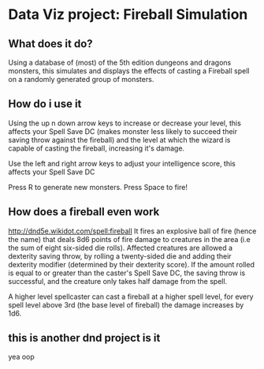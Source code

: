 # Data Viz project: Fireball Simulation

## What does it do?
Using a database of (most) of the 5th edition dungeons and dragons monsters, this simulates and displays the effects of casting a Fireball spell on a randomly generated group of monsters.

## How do i use it
Using the up n down arrow keys to increase or decrease your level, this affects your Spell Save DC (makes monster less likely to succeed their saving throw against the fireball) and the level at which the wizard is capable of casting the fireball, increasing it's damage.

Use the left and right arrow keys to adjust your intelligence score, this affects your Spell Save DC

Press R to generate new monsters.
Press Space to fire!

## How does a fireball even work
http://dnd5e.wikidot.com/spell:fireball
It fires an explosive ball of fire (hence the name) that deals 8d6 points of fire damage to creatures in the area (i.e the sum of eight six-sided die rolls).
Affected creatures  are allowed a dexterity saving throw, by rolling a twenty-sided die and adding their dexterity modifier (determined by their dexterity score). If the amount rolled is equal to or greater than the caster's Spell Save DC, the saving throw is successful, and the creature only takes half damage from the spell.

A higher level spellcaster can cast a fireball at a higher spell level, for every spell level above 3rd (the base level of fireball) the damage increases by 1d6.

## this is another dnd project is it
yea oop

